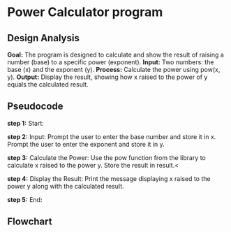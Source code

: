 # Power Calculator program
## Design Analysis
**Goal:** The program is designed to calculate and show the result of raising a number (base) to a specific power (exponent).
**Input:** Two numbers: the base (x) and the exponent (y).
**Process:** Calculate the power using pow(x, y). 
**Output:** Display the result, showing how x raised to the power of y equals the calculated result.

## Pseudocode
**step 1:** Start:</p>
**step 2:** Input: Prompt the user to enter the base number and store it in x. Prompt the user to enter the exponent and store it in y.</p>
**step 3:** Calculate the Power: Use the pow function from the library to calculate x raised to the power y. Store the result in result.<</p> 
**step 4:** Display the Result: Print the message displaying x raised to the power y along with the calculated result. </p>
**step 5:** End:</p>
## Flowchart

